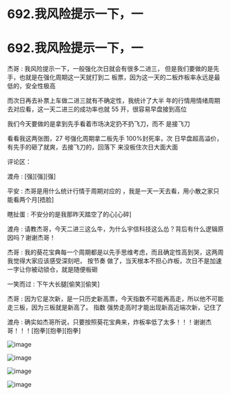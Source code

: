 # 692.我风险提示一下，一

# 692.我风险提示一下，一

杰哥 : 我风险提示一下，一般强化次日就会有很多二进三， 但是我们要做的是先手，也就是在强化周期这一天就打到二 板票，因为这一天的二板炸板率永远是最低的，安全性极高

而次日再去补票上车做二进三就有不确定性，我统计了大半 年的行情用情绪周期去对应看，这一天二进三的成功率也就 55 开，很容易早盘接到高位

我们今天要做的是拿到先手看着市场决定扔不扔飞刀，而不 是接飞刀

看看我这两张图，27 号强化周期拿二板先手 100%封死率，次 日早盘超高溢价，有先手的砸了就爽，去接飞刀的，回落下 来没板住次日大面大面

评论区：

渡舟 : [强][强][强]

平安 : 杰哥是用什么统计行情于周期对应的 ，我是一天一天去看，用小散之家只能看两个月[捂脸]

瞎扯蛋 : 不安分的是我那昨天踏空了的心[心碎]

渡舟 : 请教杰哥，今天二进三这么牛，为什么宇信科技这么怂？背后有什么逻辑原因吗？谢谢杰哥！

杰哥 : 我的葵花宝典每一个周期都是以先手思维考虑，而且确定性高到哭，这两周我觉得大家应该感受深刻吧， 按节奏 做了，当天根本不担心炸板，次日不是加速一字让你被动锁仓，就是随便板砸

一笑而过 : 下午大长腿[偷笑][偷笑]

杰哥 : 因为它是次新，是一只历史新高票，今天指数不可能再高走，所以他不可能走三板，因为三板就是新高了。 指数 强势走高时才能出现新高近端次新，记住了

渡舟 : 确实如杰哥所说，只要按照葵花宝典来，炸板率低了太多！！！谢谢杰哥！！！[抱拳][抱拳][抱拳]

![image](img/Image_217.png)

![image](img/Image_218.png)

![image](img/Image_219.png)

![image](img/Image_220.png)